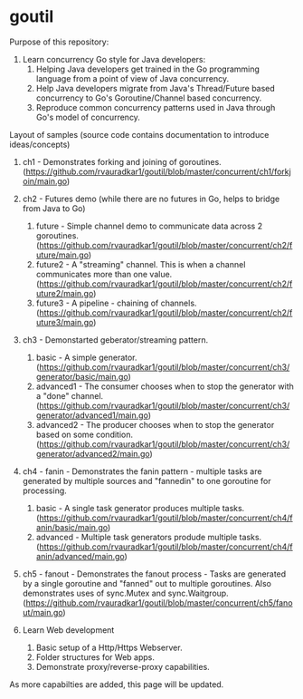 # goutil

Purpose of this repository:
1. Learn concurrency Go style for Java developers:
	1. Helping Java developers get trained in the Go programming language from a point of view of Java concurrency.
	2. Help Java developers migrate from Java's Thread/Future based concurrency to Go's Goroutine/Channel based concurrency.
	3. Reproduce common concurrency patterns used in Java through Go's model of concurrency.

Layout of samples (source code contains documentation to introduce ideas/concepts)

1. ch1 - Demonstrates forking and joining of goroutines. (https://github.com/rvauradkar1/goutil/blob/master/concurrent/ch1/forkjoin/main.go)
2. ch2 - Futures demo (while there are no futures in Go, helps to bridge from Java to Go)
   1. future - Simple channel demo to communicate data across 2 goroutines. (https://github.com/rvauradkar1/goutil/blob/master/concurrent/ch2/future/main.go)
   2. future2 - A "streaming" channel. This is when a channel communicates more than one value.(https://github.com/rvauradkar1/goutil/blob/master/concurrent/ch2/future2/main.go) 
   3. future3 - A pipeline - chaining of channels. (https://github.com/rvauradkar1/goutil/blob/master/concurrent/ch2/future3/main.go)
3. ch3 - Demonstarted geberator/streaming pattern.
   1. basic - A simple generator. (https://github.com/rvauradkar1/goutil/blob/master/concurrent/ch3/generator/basic/main.go)
   2. advanced1 - The consumer chooses when to stop the generator with a "done" channel. (https://github.com/rvauradkar1/goutil/blob/master/concurrent/ch3/generator/advanced1/main.go)
   3. advanced2 - The producer chooses when to stop the generator based on some condition. (https://github.com/rvauradkar1/goutil/blob/master/concurrent/ch3/generator/advanced2/main.go)
4. ch4 - fanin - Demonstrates the fanin pattern - multiple tasks are generated by multiple sources and "fannedin" to one goroutine for processing.
   1. basic - A single task generator produces multiple tasks. (https://github.com/rvauradkar1/goutil/blob/master/concurrent/ch4/fanin/basic/main.go)
   2. advanced - Multiple task generators produde multiple tasks. (https://github.com/rvauradkar1/goutil/blob/master/concurrent/ch4/fanin/advanced/main.go)
5. ch5 - fanout - Demonstrates the fanout process - Tasks are generated by a single goroutine and "fanned" out to multiple goroutines. Also demonstrates uses of sync.Mutex and sync.Waitgroup. (https://github.com/rvauradkar1/goutil/blob/master/concurrent/ch5/fanout/main.go)


6. Learn Web development
	1. Basic setup of a Http/Https Webserver.
	2. Folder structures for Web apps.
	3. Demonstrate proxy/reverse-proxy capabilities.

As more capabilties are added, this page will be updated.
